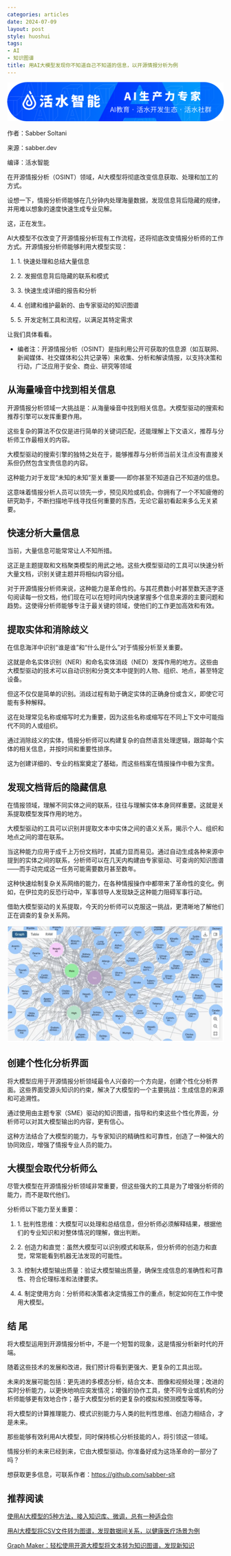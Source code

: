 ```yaml
---
categories: articles
date: 2024-07-09
layout: post
style: huoshui
tags:
- AI
- 知识图谱
title: 用AI大模型发现你不知道自己不知道的信息，以开源情报分析为例
---
```


![](/assets/images/7749981b91dd45f4b7abe6a7106f135d.png)

作者：Sabber Soltani

来源：sabber.dev

编译：活水智能

在开源情报分析（OSINT）领域，AI大模型将彻底改变信息获取、处理和加工的方式。

设想一下，情报分析师能够在几分钟内处理海量数据，发现信息背后隐藏的规律，并用难以想象的速度快速生成专业见解。

这，正在发生。

AI大模型不仅改变了开源情报分析现有工作流程，还将彻底改变情报分析师的工作方式。开源情报分析师能够利用大模型实现：

  1. 1\. 快速处理和总结大量信息

  2. 2\. 发掘信息背后隐藏的联系和模式

  3. 3\. 快速生成详细的报告和分析

  4. 4\. 创建和维护最新的、由专家驱动的知识图谱

  5. 5\. 开发定制工具和流程，以满足其特定需求

让我们具体看看。

* 编者注：开源情报分析（OSINT）是指利用公开可获取的信息源（如互联网、新闻媒体、社交媒体和公共记录等）来收集、分析和解读情报，以支持决策和行动，广泛应用于安全、商业、研究等领域

## 从海量噪音中找到相关信息

开源情报分析领域一大挑战是：从海量噪音中找到相关信息。大模型驱动的搜索和推荐引擎可以发挥重要作用。

这些复杂的算法不仅仅是进行简单的关键词匹配，还能理解上下文语义，推荐与分析师工作最相关的内容。

大模型驱动的搜索引擎的独特之处在于，能够推荐与分析师当前关注点没有直接关系但仍然包含宝贵信息的内容。  

这种能力对于发现“未知的未知”至关重要——即你甚至不知道自己不知道的信息。

这意味着情报分析人员可以领先一步，预见风险或机会。你拥有了一个不知疲倦的研究助手，不断扫描地平线寻找任何重要的东西，无论它最初看起来多么无关紧要。

## 快速分析大量信息

当前，大量信息可能常常让人不知所措。

这正是主题提取和文档聚类模型的用武之地。这些大模型驱动的工具可以快速分析大量文档，识别关键主题并将相似内容分组。

对于开源情报分析师来说，这种能力是革命性的。与其花费数小时甚至数天逐字逐句阅读每一份文档，他们现在可以在短时间内快速掌握多个信息来源的主要问题和趋势。这使得分析师能够专注于最关键的领域，使他们的工作更加高效和有效。

  

## 提取实体和消除歧义

在信息海洋中识别“谁是谁”和“什么是什么”对于情报分析至关重要。

这就是命名实体识别（NER）和命名实体消歧（NED）发挥作用的地方。这些由大模型驱动的技术可以自动识别和分类文本中提到的人物、组织、地点，甚至特定设备。

但这不仅仅是简单的识别。消歧过程有助于确定实体的正确身份或含义，即使它可能有多种解释。

这在处理常见名称或缩写时尤为重要，因为这些名称或缩写在不同上下文中可能指代不同的人或组织。

通过消除歧义的实体，情报分析师可以构建复杂的自然语言处理逻辑，跟踪每个实体的相关信息，并按时间和重要性排序。

这为创建详细的、专业的档案奠定了基础，而这些档案在情报操作中极为宝贵。

## 发现文档背后的隐藏信息

在情报领域，理解不同实体之间的联系，往往与理解实体本身同样重要。这就是关系提取模型发挥作用的地方。

大模型驱动的工具可以识别并提取文本中实体之间的语义关系，揭示个人、组织和地点之间的潜在联系。

当这种能力应用于成千上万份文档时，其威力显而易见。通过自动生成各种来源中提到的实体之间的联系，分析师可以在几天内构建由专家驱动、可查询的知识图谱——而手动完成这一任务可能需要数月甚至数年。

这种快速绘制复杂关系网络的能力，在各种情报操作中都带来了革命性的变化。例如，在伊拉克的反恐行动中，军事领导人发现缺乏这种能力阻碍军事行动。

借助大模型驱动的关系提取，今天的分析师可以克服这一挑战，更清晰地了解他们正在调查的复杂关系网。

![](/assets/images/6114088a5838445e832f0d4d84ac5e93.png)

## 创建个性化分析界面

将大模型应用于开源情报分析领域最令人兴奋的一个方向是，创建个性化分析界面。这些界面受源头知识的约束，解决了大模型的一个主要挑战：生成信息的来源和可追溯性。

通过使用由主题专家（SME）驱动的知识图谱，指导和约束这些个性化界面，分析师可以对其大模型输出的内容，更有信心。

这种方法结合了大模型的能力，与专家知识的精确性和可靠性，创造了一种强大的协同效应，增强了情报专业人员的能力。

## 大模型会取代分析师么

尽管大模型在开源情报分析领域非常重要，但这些强大的工具是为了增强分析师的能力，而不是取代他们。  

分析师以下能力至关重要：

  1. 1\. 批判性思维：大模型可以处理和总结信息，但分析师必须解释结果，根据他们的专业知识和对整体情况的理解，做出判断。

  2. 2\. 创造力和直觉：虽然大模型可以识别模式和联系，但分析师的创造力和直觉，常常能看到机器无法发现的可能性。

  3. 3\. 控制大模型输出质量：验证大模型输出质量，确保生成信息的准确性和可靠性、符合伦理标准和法律要求。

  4. 4\. 制定使用方向：分析师和决策者决定情报工作的重点，制定如何在工作中使用大模型。

  

## 结 尾

将大模型运用到开源情报分析中，不是一个短暂的现象，这是情报分析新时代的开端。

随着这些技术的发展和改进，我们预计将看到更强大、更复杂的工具出现。

未来的发展可能包括：更先进的多模态分析，结合文本、图像和视频处理；改进的实时分析能力，以更快地响应突发情况；增强的协作工具，使不同专业或机构的分析师能够更有效地合作；基于大模型分析的更复杂的模拟和预测模型等等。

将大模型的计算推理能力、模式识别能力与人类的批判性思维、创造力相结合，才是未来。

那些能够有效利用AI大模型，同时保持核心分析技能的人，将引领这一领域。

情报分析的未来已经到来，它由大模型驱动。你准备好成为这场革命的一部分了吗？

想获取更多信息，可联系作者：https://github.com/sabber-slt

  

## 推荐阅读

[使用AI大模型的5种方法，接入知识库、微调，总有一种适合你](http://mp.weixin.qq.com/s?__biz=Mzk0OTY0NzM1Ng==&mid=2247486313&idx=1&sn=d08f61ed0c59596515a257a5ed5bcf2b&chksm=c35469faf423e0ec2e6f328ae5209ff5a7047455fadf3166de9bdf6e563babe6663b03ca6b4c&scene=21#wechat_redirect)  

[用AI大模型将CSV文件转为图谱，发现数据间关系，以健康医疗场景为例](http://mp.weixin.qq.com/s?__biz=Mzk0OTY0NzM1Ng==&mid=2247486281&idx=1&sn=661c5de2ac71fa2be64c457a3f51af15&chksm=c35469daf423e0cc578cb673e4189acaa15d78a19b7e95a9e2784150a7524304cdc3d878209f&scene=21#wechat_redirect)  

[Graph Maker：轻松使用开源大模型将文本转为知识图谱，发现新知识](http://mp.weixin.qq.com/s?__biz=Mzk0OTY0NzM1Ng==&mid=2247485901&idx=1&sn=0dbf87ae6cd841e826126cf2c3b99be0&chksm=c3546b5ef423e24889d10b4a9ee88655b6bf60e22b69596be5600ef28db3ef5433e4ca1edfc5&scene=21#wechat_redirect)